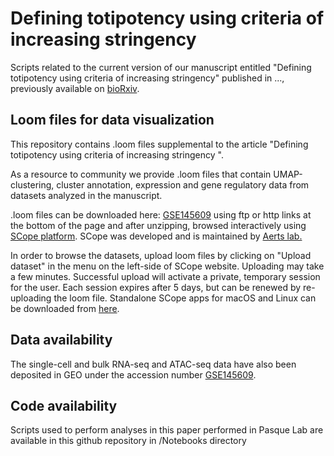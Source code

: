 # Defining totipotency using criteria of increasing stringency

Scripts related to the current version of our manuscript entitled "Defining totipotency using criteria of increasing stringency" published in ..., previously available on [bioRxiv](https://www.biorxiv.org/content/10.1101/2020.03.02.972893v1).

## Loom files for data visualization

This repository contains .loom files supplemental to the article "Defining totipotency using criteria of increasing stringency ". 

As a resource to community we provide .loom files that contain UMAP-clustering, cluster annotation, expression and gene regulatory data from datasets analyzed in the manuscript. 

.loom files can be downloaded here:  [GSE145609](https://www.ncbi.nlm.nih.gov/geo/query/acc.cgi?acc=GSE145609) using ftp or http links at the bottom of the page
and after unzipping, browsed interactively using [SCope platform](https://scope.aertslab.org). SCope was developed and is maintained by [Aerts lab.](https://www.aertslab.org/)

In order to browse the datasets, upload loom files by clicking on "Upload dataset" in the menu on the left-side of SCope website. Uploading may take a few minutes. Successful upload will activate a private, temporary session for the user. Each session expires after 5 days, but can be renewed by re-uploading the loom file. 
Standalone SCope apps for macOS and Linux can be downloaded from [here](https://github.com/aertslab/SCope/releases).

## Data availability

The single-cell and bulk RNA-seq and ATAC-seq data have also been deposited in GEO under the accession number [GSE145609](https://www.ncbi.nlm.nih.gov/geo/query/acc.cgi?acc=GSE145609).

## Code availability 

Scripts used to perform analyses in this paper performed in Pasque Lab are available in this github repository in /Notebooks directory 


